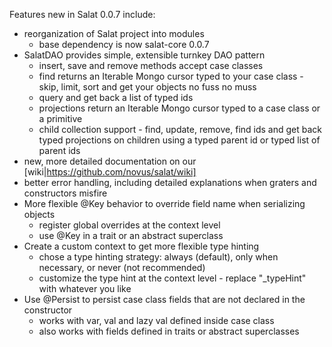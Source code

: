 Features new in Salat 0.0.7 include:

- reorganization of Salat project into modules
  - base dependency is now salat-core 0.0.7
- SalatDAO provides simple, extensible turnkey DAO pattern
  - insert, save and remove methods accept case classes
  - find returns an Iterable Mongo cursor typed to your case class - skip, limit, sort and get your objects no fuss no muss
  - query and get back a list of typed ids
  - projections return an Iterable Mongo cursor typed to a case class or a primitive
  - child collection support - find, update, remove, find ids and get back typed projections on children using a typed parent id or typed list of parent ids
- new, more detailed documentation on our [wiki|https://github.com/novus/salat/wiki]
- better error handling, including detailed explanations when graters and constructors misfire
- More flexible @Key behavior to override field name when serializing objects
  - register global overrides at the context level
  - use @Key in a trait or an abstract superclass
- Create a custom context to get more flexible type hinting
  - chose a type hinting strategy: always (default), only when necessary, or never (not recommended)
  - customize the type hint at the context level - replace "_typeHint" with whatever you like
- Use @Persist to persist case class fields that are not declared in the constructor
  - works with var, val and lazy val defined inside case class
  - also works with fields defined in traits or abstract superclasses